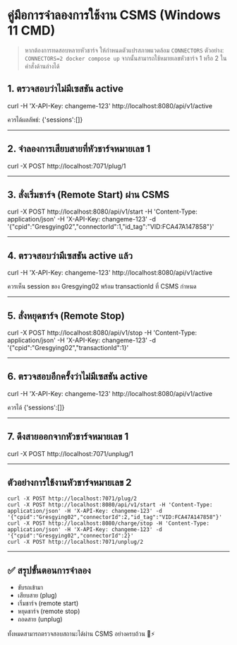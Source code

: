 # คู่มือการจำลองการใช้งาน CSMS (Windows 11 CMD)

> หากต้องการทดสอบหลายหัวชาร์จ ให้กำหนดตัวแปรสภาพแวดล้อม `CONNECTORS`
> ตัวอย่าง: `CONNECTORS=2 docker compose up`
> จากนั้นสามารถใช้หมายเลขหัวชาร์จ 1 หรือ 2 ในคำสั่งด้านล่างได้

## 1. ตรวจสอบว่าไม่มีเซสชัน active
curl -H 'X-API-Key: changeme-123' http://localhost:8080/api/v1/active

ควรได้ผลลัพธ์: {'sessions':[]}

---

## 2. จำลองการเสียบสายที่หัวชาร์จหมายเลข 1
curl -X POST http://localhost:7071/plug/1

---

## 3. สั่งเริ่มชาร์จ (Remote Start) ผ่าน CSMS
curl -X POST http://localhost:8080/api/v1/start -H 'Content-Type: application/json' -H 'X-API-Key: changeme-123' -d '{"cpid":"Gresgying02","connectorId":1,"id_tag":"VID:FCA47A147858"}'

---

## 4. ตรวจสอบว่ามีเซสชัน active แล้ว
curl -H 'X-API-Key: changeme-123' http://localhost:8080/api/v1/active

ควรเห็น session ของ Gresgying02 พร้อม transactionId ที่ CSMS กำหนด

---

## 5. สั่งหยุดชาร์จ (Remote Stop)
curl -X POST http://localhost:8080/api/v1/stop -H 'Content-Type: application/json' -H 'X-API-Key: changeme-123' -d '{"cpid":"Gresgying02","transactionId":1}'

---

## 6. ตรวจสอบอีกครั้งว่าไม่มีเซสชัน active
curl -H 'X-API-Key: changeme-123' http://localhost:8080/api/v1/active

ควรได้ {'sessions':[]}

---

## 7. ดึงสายออกจากหัวชาร์จหมายเลข 1
curl -X POST http://localhost:7071/unplug/1

---

## ตัวอย่างการใช้งานหัวชาร์จหมายเลข 2
```
curl -X POST http://localhost:7071/plug/2
curl -X POST http://localhost:8080/api/v1/start -H 'Content-Type: application/json' -H 'X-API-Key: changeme-123' -d '{"cpid":"Gresgying02","connectorId":2,"id_tag":"VID:FCA47A147858"}'
curl -X POST http://localhost:8080/charge/stop -H 'Content-Type: application/json' -H 'X-API-Key: changeme-123' -d '{"cpid":"Gresgying02","connectorId":2}'
curl -X POST http://localhost:7071/unplug/2
```

---

## ✅ สรุปขั้นตอนการจำลอง
- ขับรถเข้ามา
- เสียบสาย (plug)
- เริ่มชาร์จ (remote start)
- หยุดชาร์จ (remote stop)
- ถอดสาย (unplug)

ทั้งหมดสามารถตรวจสอบสถานะได้ผ่าน CSMS อย่างครบถ้วน 🚗⚡